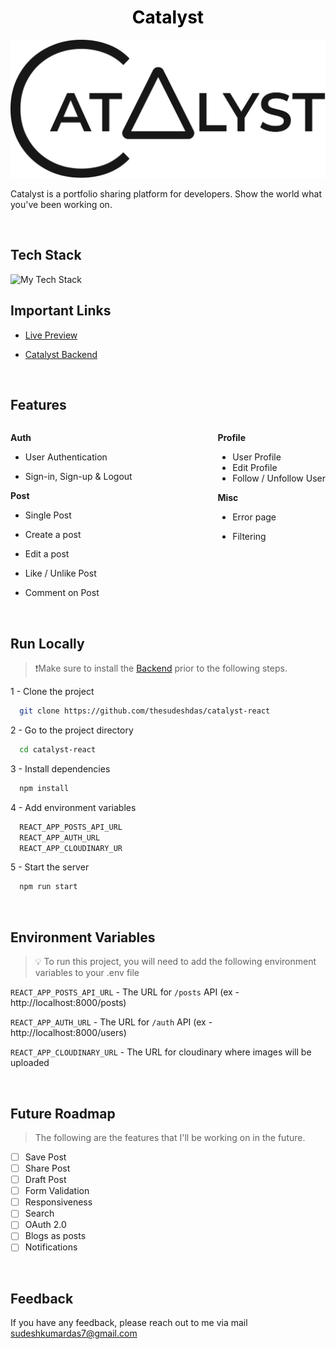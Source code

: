 <a style="color:Black; cursor:pointer; text-decoration:none; display:block;" href='https://catalyst-react.netlify.app' target='blank'><h1 align='center'>Catalyst</h1></a>

<a style="cursor:pointer; text-decoration:none;" href='https://catalyst-react.netlify.app' target='blank'>![Catalyst](/docs/catalystLong.png)</a>

Catalyst is a portfolio sharing platform for developers.
Show the world what you've been working on.

<br />

## Tech Stack

<img src="https://github-readme-tech-stack.vercel.app/api/cards?showBorder=false&width=800&lineCount=&hideBg=true&hideTitle=true&line1=react,react,61DAFB;redux,redux%20toolkit,764ABC;typescript,typescript,3178C6;chakra%20ui,chakra%20ui,319795;react%20router,react%20router%20v6,CA4245;" alt="My Tech Stack" />

<br />

## Important Links

- [Live Preview](https://catalyst-react.netlify.app)

- [Catalyst Backend](https://github.com/thesudeshdas/catalyst-backend)

<br />

## Features

<div style="display: flex; width: 100%; justify-content: space-between;"> 
  <div>
  
**Auth**

- User Authentication

- Sign-in, Sign-up & Logout

**Post**

- Single Post
- Create a post
- Edit a post
- Like / Unlike Post
- Comment on Post
  </div>

  <div>

**Profile**

- User Profile
- Edit Profile
- Follow / Unfollow User

**Misc**

- Error page

- Filtering
  </div>

</div>

<br />

## Run Locally

> ❗Make sure to install the [Backend](https://github.com/thesudeshdas/catalyst-backend) prior to the following steps.

1 - Clone the project

```bash
  git clone https://github.com/thesudeshdas/catalyst-react
```

2 - Go to the project directory

```bash
  cd catalyst-react
```

3 - Install dependencies

```bash
  npm install
```

4 - Add environment variables

```bash
  REACT_APP_POSTS_API_URL
  REACT_APP_AUTH_URL
  REACT_APP_CLOUDINARY_UR
```

5 - Start the server

```bash
  npm run start
```

<br />

## Environment Variables

> 💡 To run this project, you will need to add the following environment variables to your .env file

`REACT_APP_POSTS_API_URL` -
The URL for `/posts` API (ex - http://localhost:8000/posts)

`REACT_APP_AUTH_URL` - The URL for `/auth` API (ex - http://localhost:8000/users)

`REACT_APP_CLOUDINARY_URL` - The URL for cloudinary where images will be uploaded

<br />

## Future Roadmap

> The following are the features that I'll be working on in the future.

- [ ] Save Post
- [ ] Share Post
- [ ] Draft Post
- [ ] Form Validation
- [ ] Responsiveness
- [ ] Search
- [ ] OAuth 2.0
- [ ] Blogs as posts
- [ ] Notifications

<br />

## Feedback

If you have any feedback, please reach out to me via mail [sudeshkumardas7@gmail.com](mailto:sudeshkumardas7@gmail.com)
